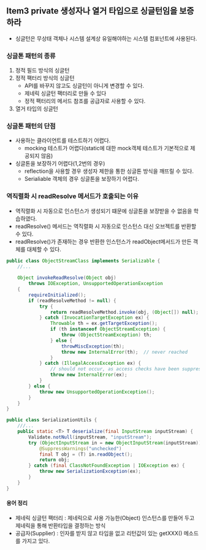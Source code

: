 ## Item3 private 생성자나 열거 타입으로 싱글턴임을 보증하라
 - 싱글턴은 무상태 객체나 시스템 설계상 유일해야하는 시스템 컴포넌트에 사용된다.
 
### 싱글톤 패턴의 종류
1. 정적 필드 방식의 싱글턴
2. 정적 팩터리 방식의 싱글턴
    - API를 바꾸지 않고도 싱글턴이 아니게 변경할 수 있다.
    - 제네릭 싱글턴 팩터리로 만들 수 있다
    - 정적 팩터리의 메서드 참조를 공급자로 사용할 수 있다.
3. 열거 타입의 싱글턴

### 싱글톤 패턴의 단점 
 - 사용하는 클라이언트를 테스트하기 어렵다.
    - mocking 테스트가 어렵다(static에 대한 mock객체 테스트가 기본적으로 제공되지 않음)
 - 싱글톤을 보장하기 어렵다(1,2번의 경우)
   - reflection을 사용할 경우 생성자 제한을 통한 싱글톤 방식을 깨뜨릴 수 있다.
   - Serialiable 객체의 경우 싱글톤을 보장하기 어렵다.

### 역직렬화 시 readResolve 메서드가 호출되는 이유
 - 역직렬화 시 자동으로 인스턴스가 생성되기 떄문에 싱글톤을 보장받을 수 없음을 학습하였다.
 - readResolve() 메서드는 역직렬화 시 자동으로 인스턴스 대신 오브젝트를 반환할 수 있다.
 - readResolve()가 존재하는 경우 반환한 인스턴스가  readObject메서드가 만든 객체를 대체할 수 있다.
```java
public class ObjectStreamClass implements Serializable {
    //...
    
    Object invokeReadResolve(Object obj)
        throws IOException, UnsupportedOperationException
    {
        requireInitialized();
        if (readResolveMethod != null) {
            try {
                return readResolveMethod.invoke(obj, (Object[]) null);
            } catch (InvocationTargetException ex) {
                Throwable th = ex.getTargetException();
                if (th instanceof ObjectStreamException) {
                    throw (ObjectStreamException) th;
                } else {
                    throwMiscException(th);
                    throw new InternalError(th);  // never reached
                }
            } catch (IllegalAccessException ex) {
                // should not occur, as access checks have been suppressed
                throw new InternalError(ex);
            }
        } else {
            throw new UnsupportedOperationException();
        }
    }
}
```

```java
public class SerializationUtils {
    ///...
    public static <T> T deserialize(final InputStream inputStream) {
        Validate.notNull(inputStream, "inputStream");
        try (ObjectInputStream in = new ObjectInputStream(inputStream)) {
            @SuppressWarnings("unchecked")
            final T obj = (T) in.readObject();
            return obj;
        } catch (final ClassNotFoundException | IOException ex) {
            throw new SerializationException(ex);
        }
    }
}
```

#### 용어 정리
- 제네릭 싱글턴 팩터리 : 제네릭으로 사용 가능한(Object) 인스턴스를 만들어 두고 제네릭을 통해 반환타입을 결정하는 방식
- 공급자(Supplier) : 인자를 받지 않고 타입을 없고 리턴값이 있는 getXXX() 메소드를 가지고 있다.

